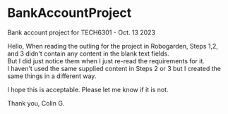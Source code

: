 # BankAccountProject
Bank account project for TECH6301 - Oct. 13 2023

Hello,
When reading the outling for the project in Robogarden, Steps 1,2, and 
3 didn't contain any content in the blank text fields.  
But I did just notice them when I just re-read the requirements for it.  
I haven't used the same supplied content in Steps 2 or 3 but I created the same things in a different way.

I hope this is acceptable.  Please let me know if it is not.

Thank you,
Colin G.
